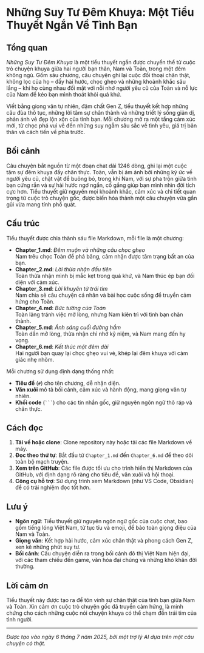 # Những Suy Tư Đêm Khuya: Một Tiểu Thuyết Ngắn Về Tình Bạn

## Tổng quan

*Những Suy Tư Đêm Khuya* là một tiểu thuyết ngắn được chuyển thể từ cuộc trò chuyện khuya giữa hai người bạn thân, Nam và Toàn, trong một đêm không ngủ. Gồm sáu chương, câu chuyện ghi lại cuộc đối thoại chân thật, không lọc của họ – đầy hài hước, chọc ghẹo và những khoảnh khắc sâu lắng – khi họ cùng nhau đối mặt với nỗi nhớ người yêu cũ của Toàn và nỗ lực của Nam để kéo bạn mình thoát khỏi quá khứ.

Viết bằng giọng văn tự nhiên, đậm chất Gen Z, tiểu thuyết kết hợp những câu đùa thô tục, những lời tâm sự chân thành và những triết lý sống giản dị, phản ánh vẻ đẹp lộn xộn của tình bạn. Mỗi chương mở ra một tầng cảm xúc mới, từ chọc phá vui vẻ đến những suy ngẫm sâu sắc về tình yêu, giá trị bản thân và cách tiến về phía trước.

## Bối cảnh

Câu chuyện bắt nguồn từ một đoạn chat dài 1246 dòng, ghi lại một cuộc tâm sự đêm khuya đầy chân thực. Toàn, vẫn bị ám ảnh bởi những ký ức về người yêu cũ, chật vật để buông bỏ, trong khi Nam, với sự pha trộn giữa tình bạn cứng rắn và sự hài hước ngớ ngẩn, cố gắng giúp bạn mình nhìn đời tích cực hơn. Tiểu thuyết giữ nguyên mọi khoảnh khắc, cảm xúc và chi tiết quan trọng từ cuộc trò chuyện gốc, được biến hóa thành một câu chuyện vừa gần gũi vừa mang tính phổ quát.

## Cấu trúc

Tiểu thuyết được chia thành sáu file Markdown, mỗi file là một chương:

- **Chapter_1.md**: *Đêm muộn và những câu chọc ghẹo*  
  Nam trêu chọc Toàn để phá băng, cảm nhận được tâm trạng bất an của bạn.  
- **Chapter_2.md**: *Lời thừa nhận đầu tiên*  
  Toàn thừa nhận mình bị mắc kẹt trong quá khứ, và Nam thúc ép bạn đối diện với cảm xúc.  
- **Chapter_3.md**: *Lời khuyên từ trái tim*  
  Nam chia sẻ câu chuyện cá nhân và bài học cuộc sống để truyền cảm hứng cho Toàn.  
- **Chapter_4.md**: *Bức tường của Toàn*  
  Toàn lảng tránh việc mở lòng, nhưng Nam kiên trì với tình bạn chân thành.  
- **Chapter_5.md**: *Ánh sáng cuối đường hầm*  
  Toàn dần mở lòng, thừa nhận chỉ nhớ kỷ niệm, và Nam mang đến hy vọng.  
- **Chapter_6.md**: *Kết thúc một đêm dài*  
  Hai người bạn quay lại chọc ghẹo vui vẻ, khép lại đêm khuya với cảm giác nhẹ nhõm.

Mỗi chương sử dụng định dạng thống nhất:
- **Tiêu đề** (`#`) cho tên chương, dễ nhận diện.
- **Văn xuôi** mô tả bối cảnh, cảm xúc và hành động, mang giọng văn tự nhiên.
- **Khối code** (`` ``` ``) cho các tin nhắn gốc, giữ nguyên ngôn ngữ thô ráp và chân thực.

## Cách đọc

1. **Tải về hoặc clone**: Clone repository này hoặc tải các file Markdown về máy.
2. **Đọc theo thứ tự**: Bắt đầu từ `Chapter_1.md` đến `Chapter_6.md` để theo dõi toàn bộ mạch truyện.
3. **Xem trên GitHub**: Các file được tối ưu cho trình hiển thị Markdown của GitHub, với định dạng rõ ràng cho tiêu đề, văn xuôi và hội thoại.
4. **Công cụ hỗ trợ**: Sử dụng trình xem Markdown (như VS Code, Obsidian) để có trải nghiệm đọc tốt hơn.

## Lưu ý

- **Ngôn ngữ**: Tiểu thuyết giữ nguyên ngôn ngữ gốc của cuộc chat, bao gồm tiếng lóng Việt Nam, từ tục tĩu và emoji, để bảo toàn giọng điệu của Nam và Toàn.
- **Giọng văn**: Kết hợp hài hước, cảm xúc chân thật và phong cách Gen Z, xen kẽ những phút suy tư.
- **Bối cảnh**: Câu chuyện diễn ra trong bối cảnh đô thị Việt Nam hiện đại, với các tham chiếu đến game, văn hóa đại chúng và những khó khăn đời thường.

## Lời cảm ơn

Tiểu thuyết này được tạo ra để tôn vinh sự chân thật của tình bạn giữa Nam và Toàn. Xin cảm ơn cuộc trò chuyện gốc đã truyền cảm hứng, là minh chứng cho cách những cuộc nói chuyện khuya có thể chạm đến trái tim của tình người.

---

*Được tạo vào ngày 6 tháng 7 năm 2025, bởi một trợ lý AI dựa trên một câu chuyện có thật.*
